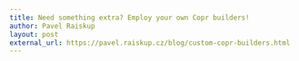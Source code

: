 ```yaml
---
title: Need something extra? Employ your own Copr builders!
author: Pavel Raiskup
layout: post
external_url: https://pavel.raiskup.cz/blog/custom-copr-builders.html
---
```

